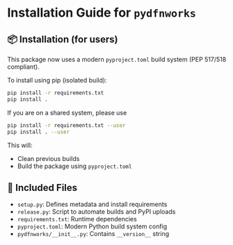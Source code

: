 # Installation Guide for `pydfnworks`

## 📦 Installation (for users)

This package now uses a modern `pyproject.toml` build system (PEP 517/518 compliant).

To install using pip (isolated build):

```bash
pip install -r requirements.txt 
pip install .
```

If you are on a shared system, please use 

```bash
pip install -r requirements.txt --user 
pip install . --user 
```

This will:
- Clean previous builds
- Build the package using `pyproject.toml`

## 📁 Included Files

- `setup.py`: Defines metadata and install requirements
- `release.py`: Script to automate builds and PyPI uploads
- `requirements.txt`: Runtime dependencies
- `pyproject.toml`: Modern Python build system config
- `pydfnworks/__init__.py`: Contains `__version__` string
